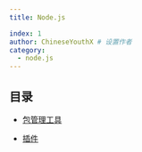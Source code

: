 ```yaml
---
title: Node.js

index: 1
author: ChineseYouthX # 设置作者
category:
  - node.js
---
```


## 目录

- [包管理工具](pm/README.md)

- [插件](plug/README.md)
